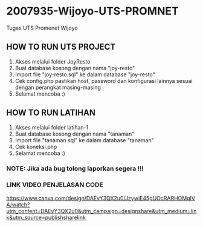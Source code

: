 # 2007935-Wijoyo-UTS-PROMNET
Tugas UTS Promenet Wijoyo

## HOW TO RUN UTS PROJECT

1. Akses melalui folder JoyResto
2. Buat database kosong dengan nama "joy-resto"
3. Import file "joy-resto.sql" ke dalam database "joy-resto"
4. Cek config.php pastikan host, password dan konfigurasi lainnya sesuai dengan perangkat masing-masing
5. Selamat mencoba :)

## HOW TO RUN LATIHAN
1. Akses melalui folder latihan-1
2. Buat database kosong dengan nama "tanaman"
3. Import file "tanaman.sql" ke dalam database "tanaman"
4. Cek koneksi.php
5. Selamat mencoba :)


### NOTE: Jika ada bug tolong laporkan segera !!!

### LINK VIDEO PENJELASAN CODE
https://www.canva.com/design/DAEvY3QX2u0/JzywiE45pUOcRARHOMqIVA/watch?utm_content=DAEvY3QX2u0&utm_campaign=designshare&utm_medium=link&utm_source=publishsharelink
